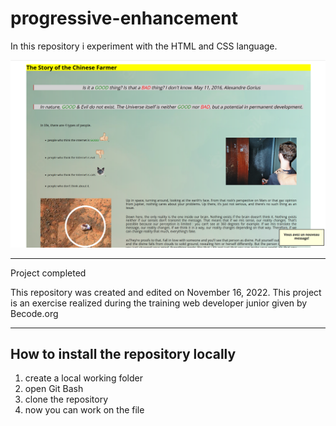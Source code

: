 # progressive-enhancement

In this repository i experiment with the HTML and CSS language.

![](projetREADME.png)

---

Project completed

This repository was created and edited on November 16, 2022. This project is an exercise realized during the training web developer junior given by Becode.org

---

## How to install the repository locally

1. create a local working folder
2. open Git Bash
3. clone the repository
4. now you can work on the file
